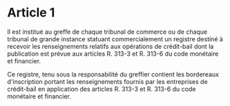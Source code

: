 # Article 1

Il est institué au greffe de chaque tribunal de commerce ou de chaque tribunal de grande instance statuant commercialement un registre destiné à recevoir les renseignements relatifs aux opérations de crédit-bail dont la publication est prévue aux articles R. 313-3 et R. 313-6 du code monétaire et financier.

Ce registre, tenu sous la responsabilité du greffier contient les bordereaux d'inscription portant les renseignements fournis par les entreprises de crédit-bail en application des articles R. 313-3 et R. 313-6 du code monétaire et financier.
